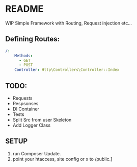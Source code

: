 # README

WIP Simple Framework with Routing, Request injection etc...
## Defining Routes:
```yaml
/:
    Methods:
      - GET
      - POST
    Controller: Http\Controllers\Controller::Index
```

## TODO:
- Requests
- Respsonses
- DI Container
- Tests
- Split Src from user Skeleton 
- Add Logger Class


## SETUP
1. run Composer Update.
2. point your htaccess, site config or x to /public.]
